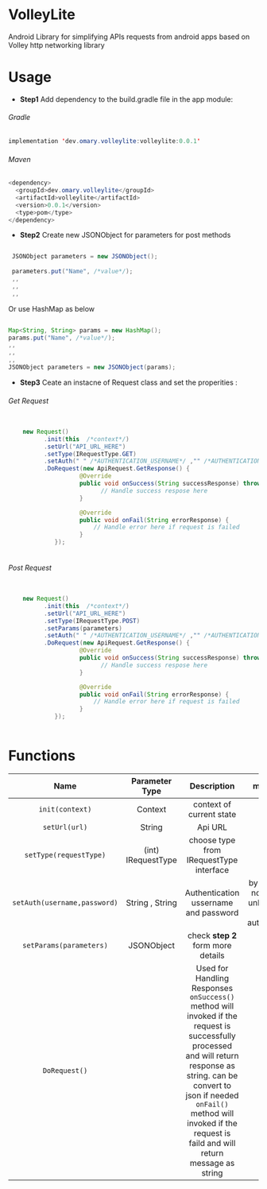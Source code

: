 # VolleyLite
Android Library for simplifying APIs requests from android apps based on Volley http networking library

# Usage

- **Step1**  Add dependency to the build.gradle file in the app module:

###### Gradle 

```java
implementation 'dev.omary.volleylite:volleylite:0.0.1'
```

###### Maven 

```java
<dependency>
  <groupId>dev.omary.volleylite</groupId>
  <artifactId>volleylite</artifactId>
  <version>0.0.1</version>
  <type>pom</type>
</dependency>
```


- **Step2**  Create new JSONObject for parameters for post methods
```java

 JSONObject parameters = new JSONObject();
 
 parameters.put("Name", /*value*/);
 ,,
 ,,
 ,,
```
Or use HashMap as below

```java

Map<String, String> params = new HashMap();
params.put("Name", /*value*/);
,,
,,
,,
JSONObject parameters = new JSONObject(params);

```



- **Step3** Ceate an instacne of Request class and set the properities :


###### Get Request 
```java
          
    new Request()
          .init(this  /*context*/)
          .setUrl("API_URL_HERE")
          .setType(IRequestType.GET)
          .setAuth(" " /*AUTHENTICATION_USERNAME*/ ,"" /*AUTHENTICATION_PASSWORD*/)
          .DoRequest(new ApiRequest.GetResponse() {
                    @Override
                    public void onSuccess(String successResponse) throws JSONException {
                          // Handle success respose here
                    }

                    @Override
                    public void onFail(String errorResponse) {
                        // Handle error here if request is failed
                    }
             });
                
 ```
###### Post Request 

```java
          
    new Request()
          .init(this  /*context*/)
          .setUrl("API_URL_HERE")
          .setType(IRequestType.POST)
          .setParams(parameters)
          .setAuth(" " /*AUTHENTICATION_USERNAME*/ ,"" /*AUTHENTICATION_PASSWORD*/)
          .DoRequest(new ApiRequest.GetResponse() {
                    @Override
                    public void onSuccess(String successResponse) throws JSONException {
                          // Handle success respose here
                    }

                    @Override
                    public void onFail(String errorResponse) {
                        // Handle error here if request is failed
                    }
             });
                
 ```


# Functions
| Name      | Parameter Type | Description   |    mandatory | 
|  :---:   |  :-----:  |   :---:  |:---:  |
|`init(context)` | Context  |  context of current state    |YES|
|`setUrl(url)`    | String |  Api URL|YES|
|`setType(requestType)`    | (int) IRequestType |  choose type from IRequestType interface|YES|
|`setAuth(username,password)`    | String , String  |  Authentication ussername and password |by default it's not required unless the api need authentication|
|`setParams(parameters)`    | JSONObject  |  check **step 2** form more details| no 
|`DoRequest()`    |   |  Used for Handling Responses  <br> `onSuccess()`  method will invoked if the request is successfully processed  and  will return response as string. can be convert to json if needed  <br>`onFail()` method will invoked if the request is faild and will return message as string|





